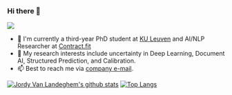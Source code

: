 ### Hi there 👋

<!--
**Jordy-VL/Jordy-VL** is a ✨ _special_ ✨ repository because its `README.md` (this file) appears on your GitHub profile.

Here are some ideas to get you started:

- 🔭 I’m currently working on ...
- 🌱 I’m currently learning ...
- 👯 I’m looking to collaborate on ...
- 🤔 I’m looking for help with ...
- 💬 Ask me about ...
- 📫 How to reach me: ...
- 😄 Pronouns: ...
- ⚡ Fun fact: ...
-->

![](https://komarev.com/ghpvc/?username=Jordy-VL)


- 🔭 I'm currently a third-year PhD student at [KU Leuven](https://liir.cs.kuleuven.be/) and AI/NLP Researcher at [Contract.fit](www.contract.fit)
- 🌱 My research interests include uncertainty in Deep Learning, Document AI, Structured Prediction, and Calibration.
- 📫 Best to reach me via [company e-mail](mailto:firstname@contract.fit).

[![Jordy Van Landeghem's github stats](https://github-readme-stats-sigma-five.vercel.app/api?username=Jordy-VL&hide=issues&show_icons=true)](https://github.com/Jordy-VL)
[![Top Langs](https://github-readme-stats-sigma-five.vercel.app/api/top-langs/?username=Jordy-VL&layout=compact&hide=jupyter%20notebook)](https://github.com/Jordy-VL)
